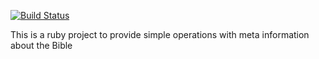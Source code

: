 [![Build Status](https://travis-ci.org/[gaganawhad]/[scripture-meta].png)](https://travis-ci.org/[gaganawahd]/[scripture-meta])

This is a ruby project to provide simple operations with meta information about the Bible
